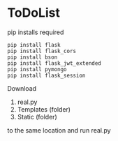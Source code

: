 # ToDoList
pip installs required
```
pip install flask
pip install flask_cors
pip install bson
pip install flask_jwt_extended
pip install pymongo
pip install flask_session
```
Download
1. real.py
2. Templates (folder)
3. Static (folder)

to the same location and run real.py
